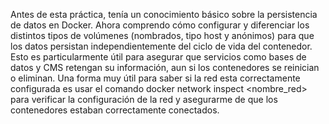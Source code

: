 
Antes de esta práctica, tenía un conocimiento básico sobre la persistencia de datos en Docker. Ahora comprendo cómo configurar y diferenciar los distintos tipos de volúmenes (nombrados, tipo host y anónimos) para que los datos persistan independientemente del ciclo de vida del contenedor. Esto es particularmente útil para asegurar que servicios como bases de datos y CMS retengan su información, aun si los contenedores se reinician o eliminan.
Una forma muy útil para saber si la red esta correctamente configurada es usar el comando docker network inspect <nombre_red> para verificar la configuración de la red y asegurarme de que los contenedores estaban correctamente conectados.
